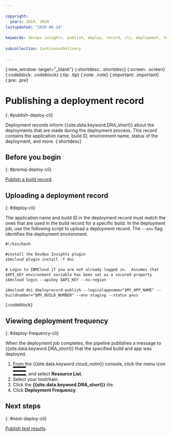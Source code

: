 ```yaml
---

copyright:
  years: 2019, 2020
lastupdated: "2020-06-24"

keywords: devops insights, publish, deploy, record, cli, deployment, test, tests, app

subcollection: ContinuousDelivery

---
```


{:new_window: target="_blank"}
{:shortdesc: .shortdesc}
{:screen: .screen}
{:codeblock: .codeblock}
{:tip: .tip}
{:note: .note}
{:important: .important}
{:pre: .pre}

# Publishing a deployment record
{: #publish-deploy-cli}

Deployment records inform {{site.data.keyword.DRA_short}} about the deployments that are made during the deployment process. This record contains the application name, build ID, environment name, status of the deployment, and more. 
{:shortdesc}


## Before you begin
{: #prereq-deploy-cli}

[Publish a build record](/docs/ContinuousDelivery?topic=ContinuousDelivery-publish-build-cli).

## Uploading a deployment record
{: #deploy-cli}

The application name and build ID in the deployment record must match the ones that are used in the build record for a specific build. In the deployment job, use the following script to upload a deployment record. The `--env` flag identifies the deployment environment.

```
#!/bin/bash

#install the DevOps Insights plugin
ibmcloud plugin install -f doi

# Login to IBMCloud if you are not already logged in.  Assumes that $API_KEY environment variable has been set as a secured property
ibmcloud login --apikey $API_KEY --no-region

ibmcloud doi deployrecord-publish --logicalappname="$MY_APP_NAME" --buildnumber="$MY_BUILD_NUMBER" --env staging --status pass
```
{:codeblock}

## Viewing deployment frequency
{: #deploy-frequency-cli}

When the deployment job completes, the pipeline publishes a message to {{site.data.keyword.DRA_short}} that the specified build and app was deployed. 

1. From the {{site.data.keyword.cloud_notm}} console, click the menu icon ![hamburger icon](images/icon_hamburger.svg), and select **Resource List**.
2. Select your toolchain.
3. Click the **{{site.data.keyword.DRA_short}}** tile.
4. Click **Deployment Frequency**.


## Next steps
{: #next-deploy-cli} 

[Publish test results](/docs/ContinuousDelivery?topic=ContinuousDelivery-publish-test-cli).
